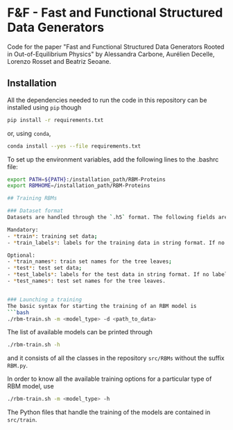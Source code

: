 # F&F - Fast and Functional Structured Data Generators
Code for the paper "Fast and Functional Structured Data Generators Rooted in Out-of-Equilibrium Physics" by Alessandra Carbone, Aurélien Decelle, Lorenzo Rosset and Beatriz Seoane.

## Installation
All the dependencies needed to run the code in this repository can be installed using `pip` though
```bash
pip install -r requirements.txt
``` 
or, using `conda`,
```bash
conda install --yes --file requirements.txt
```
To set up the environment variables, add the following lines to the .bashrc file:
```bash
export PATH=${PATH}:/installation_path/RBM-Proteins
export RBMHOME=/installation_path/RBM-Proteins

## Training RBMs

### Dataset format
Datasets are handled through the `.h5` format. The following fields are needed:

Mandatory:
- *train*: training set data;
- *train_labels*: labels for the training data in string format. If no label is available for specific data points, use the dummy label '-1';

Optional:
- *train_names*: train set names for the tree leaves;
- *test*: test set data;
- *test_labels*: labels for the test data in string format. If no label is available for specific data points, use the dummy label '-1';
- *test_names*: test set names for the tree leaves.


### Launching a training
The basic syntax for starting the training of an RBM model is
```bash
./rbm-train.sh -m <model_type> -d <path_to_data>
```
The list of available models can be printed through
```bash
./rbm-train.sh -h
```
and it consists of all the classes in the repository `src/RBMs` without the suffix `RBM.py`.

In order to know all the available training options for a particular type of RBM model, use
```bash
./rbm-train.sh -m <model_type> -h
```
The Python files that handle the training of the models are contained in `src/train`.
